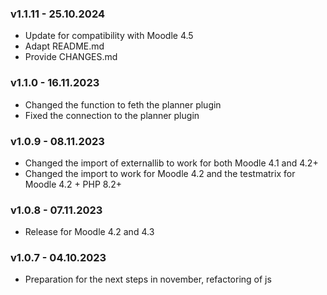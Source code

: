 ### v1.1.11 - 25.10.2024
- Update for compatibility with Moodle 4.5
- Adapt README.md
- Provide CHANGES.md

### v1.1.0 - 16.11.2023
- Changed the function to feth the planner plugin
- Fixed the connection to the planner plugin

### v1.0.9 - 08.11.2023
- Changed the import of externallib to work for both Moodle 4.1 and 4.2+
- Changed the import to work for Moodle 4.2 and the testmatrix for Moodle 4.2 + PHP 8.2+

### v1.0.8 - 07.11.2023
- Release for Moodle 4.2 and 4.3

### v1.0.7 - 04.10.2023
- Preparation for the next steps in november, refactoring of js